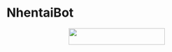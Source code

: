 # NhentaiBot



<p align="center"><a href="https://heroku.com/deploy?template=https://github.com/Nchuuya/NhentaiBot"> <img src="https://img.shields.io/badge/Deploy%20To%20Heroku-black?style=for-the-badge&logo=heroku" width="220" height="38.45"/></a></p>


